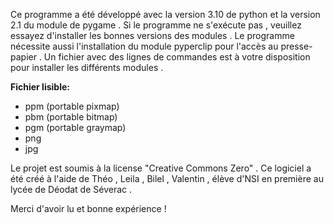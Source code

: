 Ce programme a été développé avec la version 3.10 de python et la version 2.1 du module de pygame .
Si le programme ne s'exécute pas , veuillez essayez d'installer les bonnes versions des modules .
Le programme nécessite aussi l'installation du module pyperclip pour l'accès au presse-papier .
Un fichier avec des lignes de commandes est à votre disposition pour installer les différents modules .

**Fichier lisible:**

- ppm (portable pixmap)
- pbm (portable bitmap)
- pgm (portable graymap)
- png
- jpg

Le projet est soumis à la license "Creative Commons Zero" .
Ce logiciel a été créé à l'aide de Théo , Leila , Bilel , Valentin , élève d'NSI en première au lycée de Déodat de Séverac .

Merci d'avoir lu et bonne expérience !
